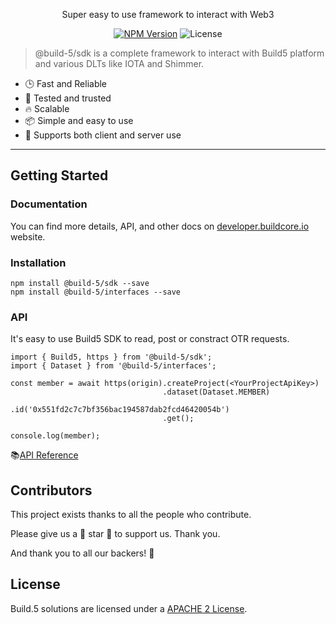 <p align="center">Super easy to use framework to interact with Web3</p>
<p align="center">
    <a href="https://www.npmjs.com/package/@build-5/sdk"><img src="https://img.shields.io/npm/v/@build-5/sdk.svg?style=flat-square&colorB=51C838"
                                                       alt="NPM Version" /></a>
    <img
            src="https://img.shields.io/badge/license-APACHE2-brightgreen.svg?style=flat-square" alt="License" />
</p>

> @build-5/sdk is a complete framework to interact with Build5 platform and various DLTs like IOTA and Shimmer.

- 🕒 Fast and Reliable
- 💪 Tested and trusted
- 🔥 Scalable
- 📦 Simple and easy to use
- 👫 Supports both client and server use

---

## Getting Started

### Documentation

You can find more details, API, and other docs on [developer.buildcore.io](https://developer.buildcore.io/) website.

### Installation

```console
npm install @build-5/sdk --save
npm install @build-5/interfaces --save
```

### API

It's easy to use Build5 SDK to read, post or constract OTR requests.

```
import { Build5, https } from '@build-5/sdk';
import { Dataset } from '@build-5/interfaces';

const member = await https(origin).createProject(<YourProjectApiKey>)
                                  .dataset(Dataset.MEMBER)
                                  .id('0x551fd2c7c7bf356bac194587dab2fcd46420054b')
                                  .get();

console.log(member);
```

📚[API Reference](https://developer.buildcore.io)

## Contributors

This project exists thanks to all the people who contribute.

Please give us a 💖 star 💖 to support us. Thank you.

And thank you to all our backers! 🙏

## License

Build.5 solutions are licensed under a [APACHE 2 License](./LICENSE).
